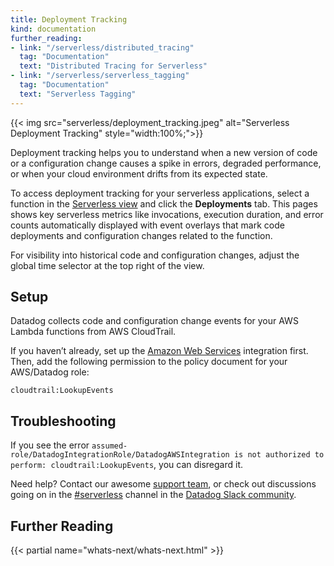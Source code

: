 ```yaml
---
title: Deployment Tracking
kind: documentation
further_reading:
- link: "/serverless/distributed_tracing"
  tag: "Documentation"
  text: "Distributed Tracing for Serverless"
- link: "/serverless/serverless_tagging"
  tag: "Documentation"
  text: "Serverless Tagging"
---
```


{{< img src="serverless/deployment_tracking.jpeg" alt="Serverless Deployment Tracking"  style="width:100%;">}}

Deployment tracking helps you to understand when a new version of code or a configuration change causes a spike in errors, degraded performance, or when your cloud environment drifts from its expected state.

To access deployment tracking for your serverless applications, select a function in the [Serverless view][1] and click the **Deployments** tab. This pages shows key serverless metrics like invocations, execution duration, and error counts automatically displayed with event overlays that mark code deployments and configuration changes related to the function.

For visibility into historical code and configuration changes, adjust the global time selector at the top right of the view.

## Setup

Datadog collects code and configuration change events for your AWS Lambda functions from AWS CloudTrail.

If you haven’t already, set up the [Amazon Web Services][2] integration first. Then, add the following permission to the policy document for your AWS/Datadog role:

```text
cloudtrail:LookupEvents
```

## Troubleshooting 

If you see the error `assumed-role/DatadogIntegrationRole/DatadogAWSIntegration is not authorized to perform: cloudtrail:LookupEvents`, you can disregard it.

Need help? Contact our awesome [support team][3], or check out discussions going on in the [#serverless][4] channel in the [Datadog Slack community][5].

## Further Reading

{{< partial name="whats-next/whats-next.html" >}}


[1]: https://app.datadoghq.com/functions
[2]: /integrations/amazon_web_services/#setup
[3]: /help/
[4]: https://datadoghq.slack.com/archives/CFDPB83M4
[5]: https://chat.datadoghq.com/
